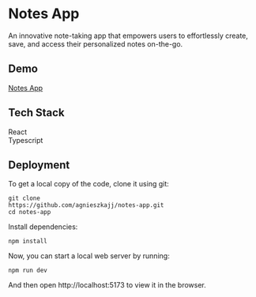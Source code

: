 
# Notes App

An innovative note-taking app that empowers users to effortlessly create, save, and access their personalized notes on-the-go.


## Demo

[Notes App](https://notees-app-typescript.netlify.app/)
## Tech Stack

 React\
 Typescript
 




## Deployment


To get a local copy of the code, clone it using git:

```
git clone 
https://github.com/agnieszkajj/notes-app.git
cd notes-app
```
Install dependencies:
```
npm install
```
Now, you can start a local web server by running:
```
npm run dev
```
And then open http://localhost:5173 to view it in the browser.

